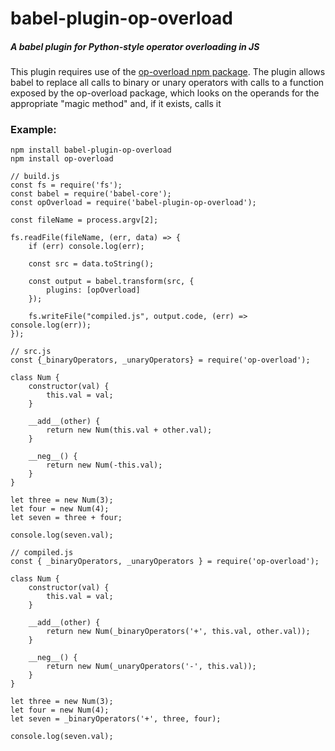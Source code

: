 # babel-plugin-op-overload
##### A babel plugin for Python-style operator overloading in JS
This plugin requires use of the [op-overload npm package](https://github.com/wlivengood/op-overload).
The plugin allows babel to replace all calls to binary or unary operators with calls to a function
exposed by the op-overload package, which looks on the operands for the appropriate "magic method"
and, if it exists, calls it
### Example:
```
npm install babel-plugin-op-overload
npm install op-overload

// build.js
const fs = require('fs');
const babel = require('babel-core');
const opOverload = require('babel-plugin-op-overload');

const fileName = process.argv[2];

fs.readFile(fileName, (err, data) => {
	if (err) console.log(err);

	const src = data.toString();

	const output = babel.transform(src, {
		plugins: [opOverload]
	});

	fs.writeFile("compiled.js", output.code, (err) => console.log(err));
});

// src.js
const {_binaryOperators, _unaryOperators} = require('op-overload');

class Num {
	constructor(val) {
		this.val = val;
	}

	__add__(other) {
		return new Num(this.val + other.val);
	}

	__neg__() {
		return new Num(-this.val);
	}
}

let three = new Num(3);
let four = new Num(4);
let seven = three + four;

console.log(seven.val);

// compiled.js
const { _binaryOperators, _unaryOperators } = require('op-overload');

class Num {
	constructor(val) {
		this.val = val;
	}

	__add__(other) {
		return new Num(_binaryOperators('+', this.val, other.val));
	}

	__neg__() {
		return new Num(_unaryOperators('-', this.val));
	}
}

let three = new Num(3);
let four = new Num(4);
let seven = _binaryOperators('+', three, four);

console.log(seven.val);
```